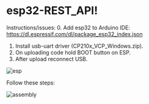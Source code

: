 # esp32-REST_API!

Instructions/issues:
0. Add esp32 to Arduino IDE: https://dl.espressif.com/dl/package_esp32_index.json
1. Install usb-uart driver (CP210x_VCP_Windows.zip).
2. On uploading code hold BOOT button on ESP.
3. After upload reconnect USB.


![esp](esp.jpg)

Follow these steps:

![assembly](https://user-images.githubusercontent.com/85460283/199716977-d212d03a-50b4-4cee-9fca-b8ade1794599.png)
